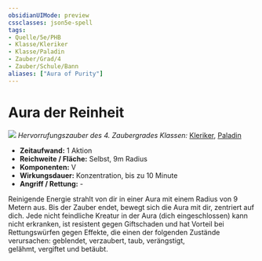 ```yaml
---
obsidianUIMode: preview
cssclasses: json5e-spell
tags:
- Quelle/5e/PHB
- Klasse/Kleriker
- Klasse/Paladin
- Zauber/Grad/4
- Zauber/Schule/Bann
aliases: ["Aura of Purity"]
---
```

# Aura der Reinheit
![](../../../99%20-%20Setup/Files/Bildersammlung/Symbolik/Bannzauber.webp#token)
*Hervorrufungszauber des 4. Zaubergrades*
*Klassen:* [Kleriker](../Charakteroptionen/Klassen/Kleriker.md), [Paladin](../Charakteroptionen/Klassen/Paladin.md)

- **Zeitaufwand:** 1 Aktion
- **Reichweite / Fläche:** Selbst, 9m Radius
- **Komponenten:** V
- **Wirkungsdauer:** Konzentration, bis zu 10 Minute
- **Angriff / Rettung:** -

Reinigende Energie strahlt von dir in einer Aura mit einem Radius von 9 Metern aus. Bis der Zauber endet, bewegt sich die Aura mit dir, zentriert auf dich. Jede nicht feindliche Kreatur in der Aura (dich eingeschlossen) kann nicht erkranken, ist resistent gegen Giftschaden und hat Vorteil bei Rettungswürfen gegen Effekte, die einen der folgenden Zustände verursachen: geblendet, verzaubert, taub, verängstigt, gelähmt, vergiftet und betäubt.